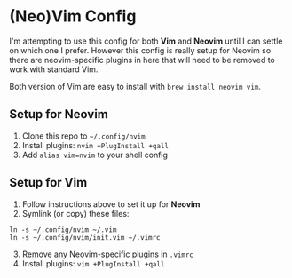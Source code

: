 # (Neo)Vim Config

I'm attempting to use this config for both **Vim** and **Neovim** until I can
settle on which one I prefer. However this config is really setup for Neovim so
there are neovim-specific plugins in here that will need to be removed to work
with standard Vim.

Both version of Vim are easy to install with `brew install neovim vim`.

## Setup for Neovim

1. Clone this repo to `~/.config/nvim`
2. Install plugins: `nvim +PlugInstall +qall`
3. Add `alias vim=nvim` to your shell config

## Setup for Vim

1. Follow instructions above to set it up for **Neovim**
2. Symlink (or copy) these files:

```
ln -s ~/.config/nvim ~/.vim
ln -s ~/.config/nvim/init.vim ~/.vimrc
```

3. Remove any Neovim-specific plugins in `.vimrc`
4. Install plugins: `vim +PlugInstall +qall`
